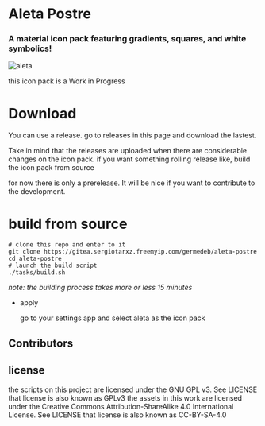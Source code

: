 # Aleta Postre 

### A material icon pack featuring gradients, squares, and white symbolics!

![aleta](https://gitea.sergiotarxz.freemyip.com/germedeb/aleta-postre/raw/branch/master/other/images/presentacion.png)

this icon pack is a Work in Progress

# Download

You can use a release. go to releases in this page and download the lastest.

Take in mind that the releases are uploaded when there are considerable changes on the icon pack. if you want something rolling release like, build the icon pack from source

for now there is only a prerelease. It will be nice if you want to contribute to the development.

# build from source

```
# clone this repo and enter to it
git clone https://gitea.sergiotarxz.freemyip.com/germedeb/aleta-postre
cd aleta-postre
# launch the build script
./tasks/build.sh
```
*note: the building process takes more or less 15 minutes*

* apply

	go to your settings app and select aleta as the icon pack

## Contributors

	

## license

the scripts on this project are licensed under the GNU GPL v3. See LICENSE
	that license is also known as GPLv3
the assets in this work are licensed under the Creative Commons Attribution-ShareAlike 4.0 International License. See LICENSE
	that license is also known as CC-BY-SA-4.0
